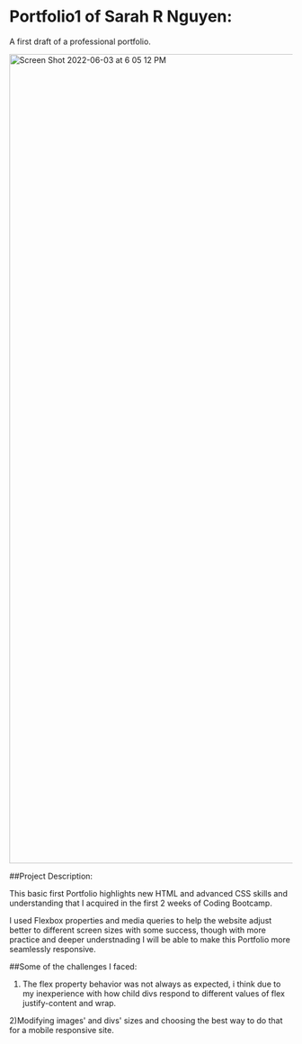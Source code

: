 # Portfolio1 of Sarah R Nguyen:
A first draft of a professional portfolio.

<img width="1440" alt="Screen Shot 2022-06-03 at 6 05 12 PM" src="https://user-images.githubusercontent.com/98048059/171965279-5fc5735c-1c8f-4e87-8309-c245ea923081.png">

##Project Description:

This basic first Portfolio highlights new HTML and advanced CSS skills and understanding that I acquired in the first 2 weeks of Coding Bootcamp.

I used Flexbox properties and media queries to help the website adjust better to different screen sizes with some success, though with more practice and deeper understnading I will be able to make this Portfolio more seamlessly responsive.

##Some of the challenges I faced:

1) The flex property behavior was not always as expected, i think due to my inexperience with how child divs respond to different values of flex justify-content and wrap.

2)Modifying images' and divs' sizes and choosing the best way to do that for a mobile responsive site.
